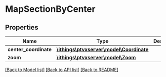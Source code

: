 # MapSectionByCenter

## Properties
Name | Type | Description | Notes
------------ | ------------- | ------------- | -------------
**center_coordinate** | [**\ithings\ptvxserver\model\Coordinate**](Coordinate.md) |  | 
**zoom** | [**\ithings\ptvxserver\model\Zoom**](Zoom.md) |  | 

[[Back to Model list]](../../README.md#documentation-for-models) [[Back to API list]](../../README.md#documentation-for-api-endpoints) [[Back to README]](../../README.md)

